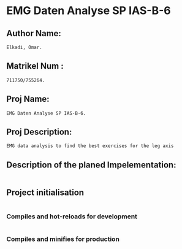 # EMG Daten Analyse SP IAS-B-6

## Author Name:

    Elkadi, Omar.

## Matrikel Num :

    711750/755264.

## Proj Name:

    EMG Daten Analyse SP IAS-B-6.

## Proj Description:

    EMG data analysis to find the best exercises for the leg axis

## Description of the planed Impelementation:
```
```
## Project initialisation

```
```

### Compiles and hot-reloads for development

```
```

### Compiles and minifies for production

```
```
